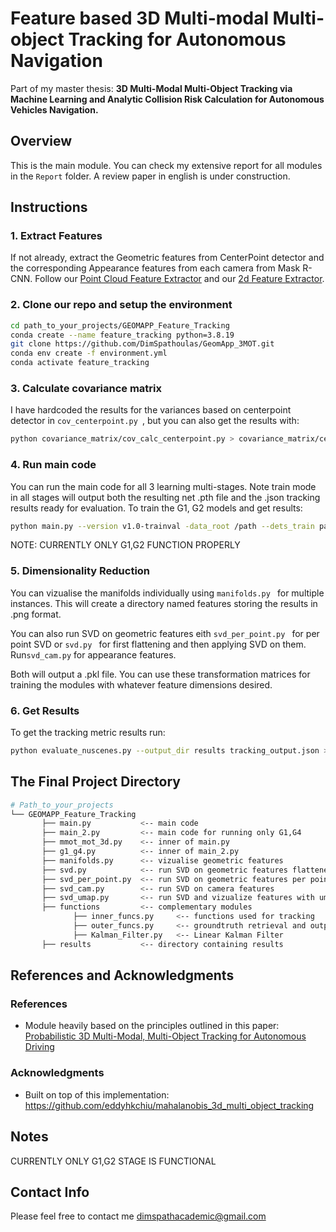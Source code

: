 # Feature based 3D Multi-modal Multi-object Tracking for Autonomous Navigation
Part of my master thesis: **3D Multi-Modal Multi-Object Tracking via Machine Learning and Analytic Collision Risk Calculation for Autonomous Vehicles Navigation.**
## Overview
This is the main module. You can check my extensive report for all modules in the ```Report``` folder.
A review paper in english is under construction.

## Instructions
### 1. Extract Features
If not already, extract the Geometric features from CenterPoint detector and the corresponding Appearance features from each camera from Mask R-CNN. Follow our [Point Cloud Feature Extractor](https://github.com/DimSpathoulas/Point_Cloud_Feature_Extractor.git) and our [2d Feature Extractor](https://github.com/DimSpathoulas/2D_FEATURE_EXTRACTOR.git).

### 2. Clone our repo and setup the environment
```bash
cd path_to_your_projects/GEOMAPP_Feature_Tracking
conda create --name feature_tracking python=3.8.19
git clone https://github.com/DimSpathoulas/GeomApp_3MOT.git
conda env create -f environment.yml
conda activate feature_tracking
```

### 3. Calculate covariance matrix
I have hardcoded the results for the variances based on centerpoint detector in ```cov_centerpoint.py ```, but you can also get the results with:
```bash
python covariance_matrix/cov_calc_centerpoint.py > covariance_matrix/centerpoint_cov.txt
```
### 4. Run main code
You can run the main code for all 3 learning multi-stages. Note train mode in all stages will output both the resulting net .pth file and the .json tracking results ready for evaluation.
To train the G1, G2 models and get results:
```bash
python main.py --version v1.0-trainval -data_root /path --dets_train path/train_data.pkl --dets_val path/val_data.pkl --svd_lidar optional_path/svd_lidar.pkl --svd_cam optional_path/svd_cam.pkl --blender 0.55 --association_threshold 0.9 --state 0 --training True --load_model_state path_to_load/model.pth --save_model_state path_to_save/model.pth --output_path tracking_results_path/GeomApp_tracking_results.json
```

NOTE: CURRENTLY ONLY G1,G2 FUNCTION PROPERLY

### 5. Dimensionality Reduction
You can vizualise the manifolds individually using ```manifolds.py ``` for multiple instances. This will create a directory named features storing the results in .png format.

You can also run SVD on geometric features eith ```svd_per_point.py ``` for per point SVD or ```svd.py ``` for first flattening and then applying SVD on them. Run```svd_cam.py``` for appearance features. 

Both will output a .pkl file.
You can use these transformation matrices for training the modules with whatever feature dimensions desired.

### 6. Get Results
To get the tracking metric results run:
```bash
python evaluate_nuscenes.py --output_dir results tracking_output.json > results/tracking_output.txt
```


## The Final Project Directory
```bash
# Path_to_your_projects        
└── GEOMAPP_Feature_Tracking
       ├── main.py           <-- main code
       ├── main_2.py         <-- main code for running only G1,G4
       ├── mmot_mot_3d.py    <-- inner of main.py
       ├── g1_g4.py          <-- inner of main_2.py
       ├── manifolds.py      <-- vizualise geometric features
       ├── svd.py            <-- run SVD on geometric features flattened
       ├── svd_per_point.py  <-- run SVD on geometric features per point
       ├── svd_cam.py        <-- run SVD on camera features
       ├── svd_umap.py       <-- run SVD and vizualize features with umap
       ├── functions         <-- complementary modules
              ├── inner_funcs.py     <-- functions used for tracking
              ├── outer_funcs.py     <-- groundtruth retrieval and output customization
              ├── Kalman_Filter.py   <-- Linear Kalman Filter
       ├── results           <-- directory containing results
```

## References and Acknowledgments

### References
- Module heavily based on the principles outlined in this paper: [Probabilistic 3D Multi-Modal, Multi-Object Tracking for Autonomous Driving](https://arxiv.org/pdf/2012.13755)
### Acknowledgments
- Built on top of this implementation:
https://github.com/eddyhkchiu/mahalanobis_3d_multi_object_tracking


## Notes
CURRENTLY ONLY G1,G2 STAGE IS FUNCTIONAL


## Contact Info
Please feel free to contact me [dimspathacademic@gmail.com](mailto:dimspathacademic@gmail.com)
